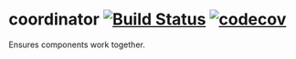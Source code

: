 # coordinator [![Build Status](https://travis-ci.org/vastness-io/coordinator.svg)](https://travis-ci.org/vastness-io/coordinator) [![codecov](https://codecov.io/gh/vastness-io/coordinator/branch/master/graph/badge.svg)](https://codecov.io/gh/vastness-io/coordinator)
Ensures components work together.
